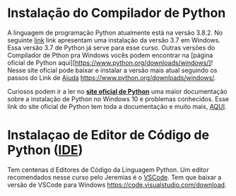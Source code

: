 # Instalação do Compilador de Python
A linguagem de programação Python atualmente está na versão 3.8.2. No seguinte [link](https://dicasdepython.com.br/como-instalar-o-python-no-windows-10/) link apresentam uma instalação da versão 3.7 em Windows. Essa versão 3.7 de Python já serve para esse curso. Outras versões do Compilador de Pthon pra Windows vocês podem encontrar na [página oficial de Python aqui][https://www.python.org/downloads/windows/]! Nesse site oficial pode baixar e instalar a versão mais atual seguindo os passos do Link de [Ajuda](https://dicasdepython.com.br/como-instalar-o-python-no-windows-10/) <https://www.python.org/downloads/windows/>.

Curiosos podem ir a ler no [**site oficial de Python**](https://docs.python.org/pt-br/3/using/windows.html) uma maior documentação sobre a instalação de Python no Windows 10 e problemas conhecidos. Esse link do site oficial de Python tem toda a documentação e muito mais, [AQUI](https://docs.python.org/pt-br/3/index.html).

# Instalaçao de Editor de Código de Python ([IDE](https://pt.wikipedia.org/wiki/Ambiente_de_desenvolvimento_integrado)) 
Tem centenas d Editores de Código da Linguagem Python. Um editor recomendados nesse curso pelo Jeremias é o [VSCode](https://code.visualstudio.com/). Tem que baixar a versão de VSCode para Windows <https://code.visualstudio.com/download>.


